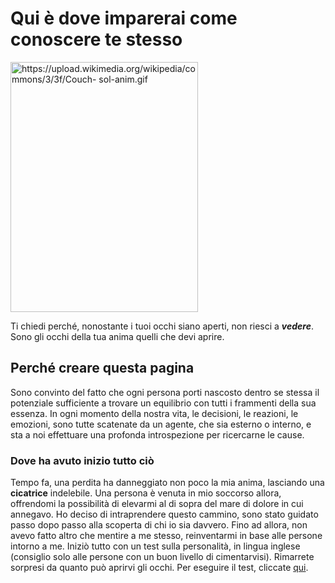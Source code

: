 <h1> Qui è dove imparerai come conoscere te stesso </h1>

<img src="https://upload.wikimedia.org/wikipedia/commons/3/3f/Couch-sol-anim.gif" 
alt="https://upload.wikimedia.org/wikipedia/commons/3/3f/Couch-                                                                         
sol-anim.gif" height="400" width="300"> 
                                                                 
<p>Ti chiedi perché, nonostante i tuoi occhi siano aperti, non riesci a <em><strong>vedere</strong></em>. Sono gli occhi della tua anima quelli che devi aprire.</p>

<h2>Perché creare questa pagina</h2>

<p>Sono convinto del fatto che ogni persona porti nascosto dentro se stessa il potenziale sufficiente a trovare un equilibrio con tutti i 
  frammenti della sua essenza. In ogni momento della nostra vita, le decisioni, le reazioni, le emozioni, sono tutte scatenate da un       
  agente, che sia esterno o interno, e sta a noi effettuare una profonda introspezione per ricercarne le cause.</p>
  
  
 <h3>Dove ha avuto inizio tutto ciò</h3>
 <p>Tempo fa, una perdita ha danneggiato non poco la mia anima, lasciando una <strong>cicatrice</strong> indelebile. Una persona è venuta in mio soccorso allora, offrendomi la possibilità di elevarmi al di sopra del mare di dolore in cui annegavo. Ho deciso di intraprendere questo cammino, sono stato guidato passo dopo passo alla scoperta di chi io sia davvero. Fino ad allora, non avevo fatto altro che mentire a me stesso, reinventarmi in base alle persone intorno a me. Iniziò tutto con un test sulla personalità, in lingua inglese (consiglio solo alle persone con un buon livello di cimentarvisi). Rimarrete sorpresi da quanto può aprirvi gli occhi. Per eseguire il test, cliccate <a href="http://www.humanmetrics.com/cgi-win/jtypes2.asp">qui</a>.</p>


